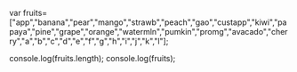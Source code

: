 var fruits=["app","banana","pear","mango","strawb","peach","gao","custapp","kiwi","papaya","pine","grape","orange","watermln","pumkin","promg","avacado","cherry","a","b","c","d","e","f","g","h","i","j","k","l"];

   console.log(fruits.length);
console.log(fruits);
